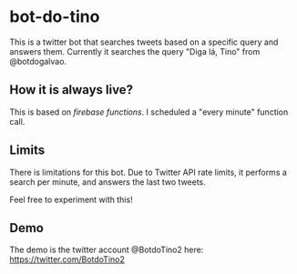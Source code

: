 # bot-do-tino

This is a twitter bot that searches tweets based on a specific query and answers them.
Currently it searches the query "Diga lá, Tino" from @botdogalvao. 

## How it is always live? 

This is based on *firebase functions*. I scheduled a "every minute" function call. 

## Limits

There is limitations for this bot. Due to Twitter API rate limits, it performs a search per minute, and answers the last two tweets.

Feel free to experiment with this!

## Demo

The demo is the twitter account @BotdoTino2 here: https://twitter.com/BotdoTino2 
